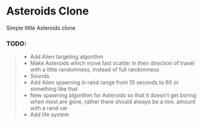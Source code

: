 # Asteroids Clone

Simple little Asteroids clone<br>

### TODO:
> - Add Alien targeting algorithm
> - Make Asteroids which move fast scatter in their direction of travel with a little randomness, instead of full randomness
> - Sounds
> - Add Alien spawning in rand range from 10 seconds to 60 or something like that
> - New spawning algorithm for Asteroids so that it doesn't get boring when most are gone, rather there should always be a min. amount with a rand var
> - Add life system